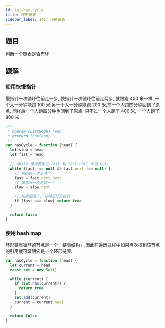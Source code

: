 ```yaml
---
id: 141-has-cycle
title: 环形链表
sidebar_label: 141. 环形链表
---
```


## 题目

判断一个链表是否有环.

## 题解

### 使用快慢指针

慢指针一次循环往前走一步, 快指针一次循环往前走两步, 就跟跑 400 米一样, 一个人一分钟能跑 100 米,另一个人一分钟能跑 200 米,前一个人跑四分钟回到了原点, 同样后一个人跑四分钟也回到了原点, 只不过一个人跑了 400 米, 一个人跑了 800 米.

```ts
/**
 * @param {ListNode} head
 * @return {boolean}
 */
var hasCycle = function (head) {
  let slow = head
  let fast = head

  // while 循环要保证 fast 和 fast.next 不为 null
  while (fast !== null && fast.next !== null) {
    // 快指针一次走两个
    fast = fast.next.next
    // 满指针一次走两一个
    slow = slow.next

    // 如果相遇了, 证明是环形链表
    if (fast === slow) return true
  }

  return false
}
```

### 使用 hash map

环形链表循环的节点是一个「链表结构」,因此在遍历过程中如果再次找到该节点的引用就可证明它是一个环形链表.

```ts
var hasCycle = function (head) {
  let current = head
  const set = new Set()

  while (current) {
    if (set.has(current)) {
      return true
    }
    set.add(current)
    current = current.next
  }

  return false
}
```
